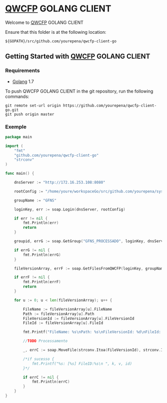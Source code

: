 # [QWCFP](https://qwcfp.pix.com.br) GOLANG CLIENT 

Welcome to [QWCFP](https://qwcfp.pix.com.br) GOLANG CLIENT 


Ensure that this folder is at the following location:

`${GOPATH}/src/github.com/yourepena/qwcfp-client-go`

## Getting Started with [QWCFP](https://qwcfp.pix.com.br) GOLANG CLIENT 

### Requirements

* [Golang](https://golang.org/dl/) 1.7


To push QWCFP GOLANG CLIENT  in the git repository, run the following commands:
```
git remote set-url origin https://github.com/yourepena/qwcfp-client-go.git
git push origin master
```

### Exemple
```go
package main

import (
	"fmt"
	"github.com/yourepena/qwcfp-client-go"
	"strconv"
)

func main() {

	dnsServer := "http://172.16.253.108:8080"

	rootConfig := "/home/youre/workspaceGo/src/github.com/yourepena/sysoutjobbeat/soap/"

	groupName := "GFNS"

	loginKey, err := soap.Login(dnsServer, rootConfig)

	if err != nil {
		fmt.Println(err)
		return
	}

	groupid, errG := soap.GetGroup("GFNS_PROCESSADO", loginKey, dnsServer, rootConfig)

	if errG != nil {
		fmt.Println(errG)
	}

	fileVersionArray, errF := soap.GetFilesFromQWCFP(loginKey, groupName, dnsServer, rootConfig)

	if errF != nil {
		fmt.Println(errF)
		return
	}

	for u := 0; u < len(fileVersionArray); u++ {

		FileName := fileVersionArray[u].FileName
		Path := fileVersionArray[u].Path
		FileVersionId := fileVersionArray[u].FileVersionId
		FileId := fileVersionArray[u].FileId

		fmt.Printf("FileName: %s\nPath: %s\nFileVersionId: %d\nFileId: %d\n\n\n", FileName, Path, FileVersionId, FileId)

		//TODO Processamento

		_, errC := soap.MoveFile(strconv.Itoa(FileVersionId), strconv.Itoa(groupid), loginKey, dnsServer, rootConfig)

		/*if sucesso {
			fmt.Printf("%s: [%s] FileID:%s\n ", k, v, id)
		}*/

		if errC != nil {
			fmt.Println(errC)
		}
	}
}
```

